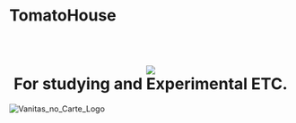 # TomatoHouse

<h1 align="center">
  <br>
    <a> <img src="https://i.imgur.com/FUGRRD2.jpg"> </a>
  <br>
    For studying and Experimental ETC.
  <br>
</h1>

![Vanitas_no_Carte_Logo](https://user-images.githubusercontent.com/99581342/206628960-102fea26-a7ca-4995-be52-1d092094a695.png)
